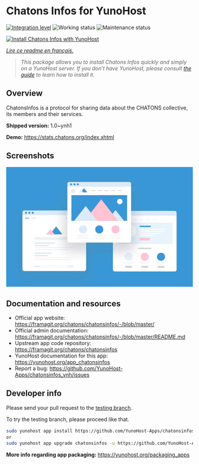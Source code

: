 <!--
N.B.: This README was automatically generated by https://github.com/YunoHost/apps/tree/master/tools/README-generator
It shall NOT be edited by hand.
-->

# Chatons Infos for YunoHost

[![Integration level](https://dash.yunohost.org/integration/chatonsinfos.svg)](https://dash.yunohost.org/appci/app/chatonsinfos) ![Working status](https://ci-apps.yunohost.org/ci/badges/chatonsinfos.status.svg) ![Maintenance status](https://ci-apps.yunohost.org/ci/badges/chatonsinfos.maintain.svg)

[![Install Chatons Infos with YunoHost](https://install-app.yunohost.org/install-with-yunohost.svg)](https://install-app.yunohost.org/?app=chatonsinfos)

*[Lire ce readme en français.](./README_fr.md)*

> *This package allows you to install Chatons Infos quickly and simply on a YunoHost server.
If you don't have YunoHost, please consult [the guide](https://yunohost.org/#/install) to learn how to install it.*

## Overview

ChatonsInfos is a protocol for sharing data about the CHATONS collective, its members and their services.


**Shipped version:** 1.0~ynh1

**Demo:** https://stats.chatons.org/index.xhtml

## Screenshots

![Screenshot of Chatons Infos](./doc/screenshots/example.jpg)

## Documentation and resources

* Official app website: <https://framagit.org/chatons/chatonsinfos/-/blob/master/>
* Official admin documentation: <https://framagit.org/chatons/chatonsinfos/-/blob/master/README.md>
* Upstream app code repository: <https://framagit.org/chatons/chatonsinfos>
* YunoHost documentation for this app: <https://yunohost.org/app_chatonsinfos>
* Report a bug: <https://github.com/YunoHost-Apps/chatonsinfos_ynh/issues>

## Developer info

Please send your pull request to the [testing branch](https://github.com/YunoHost-Apps/chatonsinfos_ynh/tree/testing).

To try the testing branch, please proceed like that.

``` bash
sudo yunohost app install https://github.com/YunoHost-Apps/chatonsinfos_ynh/tree/testing --debug
or
sudo yunohost app upgrade chatonsinfos -u https://github.com/YunoHost-Apps/chatonsinfos_ynh/tree/testing --debug
```

**More info regarding app packaging:** <https://yunohost.org/packaging_apps>

